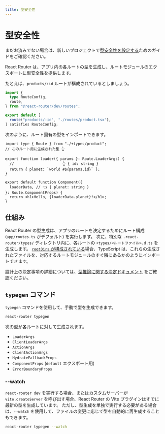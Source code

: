 ```yaml
---
title: 型安全性
---
```


# 型安全性

まだお済みでない場合は、新しいプロジェクトで[型安全性を設定する][route-module-type-safety]ためのガイドをご確認ください。

React Router は、アプリ内の各ルートの型を生成し、ルートモジュールのエクスポートに型安全性を提供します。

たとえば、`products/:id` ルートが構成されているとしましょう。

```ts filename=app/routes.ts
import {
  type RouteConfig,
  route,
} from "@react-router/dev/routes";

export default [
  route("products/:id", "./routes/product.tsx"),
] satisfies RouteConfig;
```

次のように、ルート固有の型をインポートできます。

```tsx filename=app/routes/product.tsx
import type { Route } from "./+types/product";
// このルート用に生成された型 👆

export function loader({ params }: Route.LoaderArgs) {
  //                      👆 { id: string }
  return { planet: `world #${params.id}` };
}

export default function Component({
  loaderData, // 👈 { planet: string }
}: Route.ComponentProps) {
  return <h1>Hello, {loaderData.planet}!</h1>;
}
```

## 仕組み

React Router の型生成は、アプリのルートを決定するためにルート構成 (`app/routes.ts` がデフォルト) を実行します。
次に、特別な `.react-router/types/` ディレクトリ内に、各ルートの `+types/<ルートファイル>.d.ts` を生成します。
[`rootDirs` が構成されている][route-module-type-safety]場合、TypeScript は、これらの生成されたファイルを、対応するルートモジュールのすぐ隣にあるかのようにインポートできます。

設計上の決定事項の詳細については、[型推論に関する決定ドキュメント](https://github.com/remix-run/react-router/blob/dev/decisions/0012-type-inference.md) をご確認ください。

[route-module-type-safety]: ../how-to/route-module-type-safety

## `typegen` コマンド

`typegen` コマンドを使用して、手動で型を生成できます。

```sh
react-router typegen
```

次の型が各ルートに対して生成されます。

- `LoaderArgs`
- `ClientLoaderArgs`
- `ActionArgs`
- `ClientActionArgs`
- `HydrateFallbackProps`
- `ComponentProps` (`default` エクスポート用)
- `ErrorBoundaryProps`

### --watch

`react-router dev` を実行する場合、またはカスタムサーバーが `vite.createServer` を呼び出す場合、React Router の Vite プラグインはすでに最新の型を生成しています。
ただし、型生成を単独で実行する必要がある場合は、`--watch` を使用して、ファイルの変更に応じて型を自動的に再生成することもできます。

```sh
react-router typegen --watch
```

